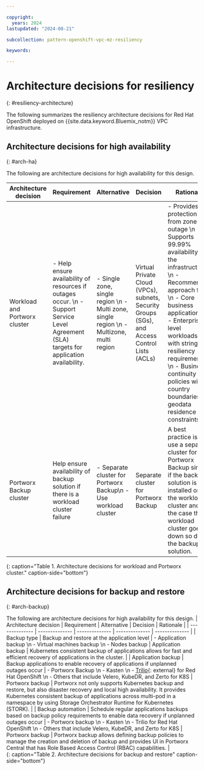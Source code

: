 ```yaml
---

copyright:
  years: 2024
lastupdated: "2024-08-21"

subcollection: pattern-openshift-vpc-mz-resiliency

keywords:

---
```


# Architecture decisions for resiliency
{: #resiliency-architecture}

The following summarizes the resiliency architecture decisions for Red Hat OpenShift deployed on {{site.data.keyword.Bluemix_notm}} VPC infrastructure.

## Architecture decisions for high availability
{: #arch-ha}

The following are architecture decisions for high availability for this design.

| Architecture decision | Requirement | Alternative | Decision | Rationale |
| -------------- | -------------- | -------------- | -------------- | -------------- |
| Workload and Portworx cluster | - Help ensure availability of resources if outages occur. \n - Support Service Level Agreement (SLA) targets for application availability.  | - Single zone, single region \n - Multi zone, single region \n - Multizone, multi region   | Virtual Private Cloud (VPCs), subnets, Security Groups (SGs), and Access Control Lists (ACLs) | - Provides protection from zone outage \n - Supports 99.99% availability for the infrastructure \n - Recommended approach for: \n - Core business applications \n - Enterprise-level workloads with stringent resiliency requirements \n - Business continuity policies with country boundaries or geodata residence constraints |
| Portworx Backup cluster                                    | Help ensure availability of backup solution if there is a workload cluster failure                                                           | - Separate cluster for Portworx Backup\n - Use workload cluster                                 | Separate cluster for Portworx Backup | A best practice is to use a separate cluster for Portworx Backup since if the backup solution is installed on the workload cluster and in the case the workload cluster goes down so does the backup solution.                                                                                         | Portworx Backup cluster High Availability Deployment       | Help ensure availability of Portworx Backup service if outages occur.                                                             | -Single zone, single region\n - Multi zone, single region                                     | Multi-zone, single region            | Provides protection from zone outage |
{: caption="Table 1. Architecture decisions for workload and Portworx cluster." caption-side="bottom"}

## Architecture decisions for backup and restore
{: #arch-backup}

The following are architecture decisions for high availability for this design.
| Architecture decision | Requirement | Alternative | Decision | Rationale |
| -------------- | -------------- | -------------- | -------------- | -------------- |
| Backup type                                                | Backup and restore at the application level                                                                                           | - Application backup \n - Virtual machines backup \n - Nodes backup                                          | Application backup                   | Kubernetes consistent backup of applications allows for fast and efficient recovery of applications in the cluster.                                                                                      | 
| Application backup                                         | Backup applications to enable recovery of applications if unplanned outages occur                                            | - Portworx Backup \n - Kasten \n - [Trilio](https://trilio.io/products/openshift-backup-and-recovery/){: external} for Red Hat OpenShift \n - Others that include Velero, KubeDR, and Zerto for K8S  | Portworx backup                      | Portworx not only supports Kubernetes backup and restore, but also disaster recovery and local high availability. It provides Kubernetes consistent backup of applications across multi-pod in a namespace by using Storage Orchestrator Runtime for Kubernetes (STORK).                                                                                     |
| Backup automation                                          | Schedule regular applications backups based on backup policy requirements to enable data recovery if unplanned outages occur | - Portworx backup \n - Kasten \n - Trilio for Red Hat OpenShift \n - Others that include Velero, KubeDR, and Zerto for K8S   | Portworx backup                      | Portworx backup allows defining backup policies to manage the creation and deletion of backup and provides UI in Portworx Central that has Role Based Access Control (RBAC) capabilities.              |                                                                       
{: caption="Table 2. Architecture decisions for backup and restore" caption-side="bottom"}

